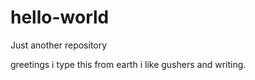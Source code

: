 # hello-world
Just another repository

greetings
i type this from earth
i like gushers and writing.
